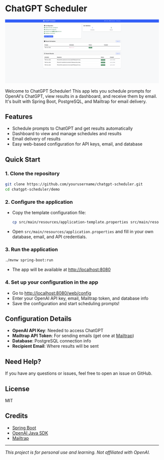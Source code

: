 # ChatGPT Scheduler

![Dashboard Screenshot](src/main/resources/dashboard.png)

Welcome to ChatGPT Scheduler! This app lets you schedule prompts for OpenAI's ChatGPT, view results in a dashboard, and receive them by email. It's built with Spring Boot, PostgreSQL, and Mailtrap for email delivery.

## Features
- Schedule prompts to ChatGPT and get results automatically
- Dashboard to view and manage schedules and results
- Email delivery of results
- Easy web-based configuration for API keys, email, and database

## Quick Start

### 1. Clone the repository
```bash
git clone https://github.com/yourusername/chatgpt-scheduler.git
cd chatgpt-scheduler/demo
```

### 2. Configure the application
- Copy the template configuration file:
  ```bash
  cp src/main/resources/application-template.properties src/main/resources/application.properties
  ```
- Open `src/main/resources/application.properties` and fill in your own database, email, and API credentials.

### 3. Run the application
```bash
./mvnw spring-boot:run
```
- The app will be available at [http://localhost:8080](http://localhost:8080)

### 4. Set up your configuration in the app
- Go to [http://localhost:8080/web/config](http://localhost:8080/web/config)
- Enter your OpenAI API key, email, Mailtrap token, and database info
- Save the configuration and start scheduling prompts!

## Configuration Details
- **OpenAI API Key**: Needed to access ChatGPT
- **Mailtrap API Token**: For sending emails (get one at [Mailtrap](https://mailtrap.io/))
- **Database**: PostgreSQL connection info
- **Recipient Email**: Where results will be sent

## Need Help?
If you have any questions or issues, feel free to open an issue on GitHub.

## License
MIT

## Credits
- [Spring Boot](https://spring.io/projects/spring-boot)
- [OpenAI Java SDK](https://github.com/TheoKanning/openai-java)
- [Mailtrap](https://mailtrap.io/)

---

*This project is for personal use and learning. Not affiliated with OpenAI.* 